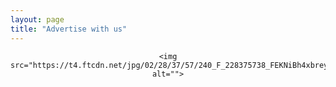 ```yaml
---
layout: page
title: "Advertise with us"
---
```


<center>

	<img src="https://t4.ftcdn.net/jpg/02/28/37/57/240_F_228375738_FEKNiBh4xbreymVTtG6eO3s51ogQcvPh.jpg" alt="">

</center>
